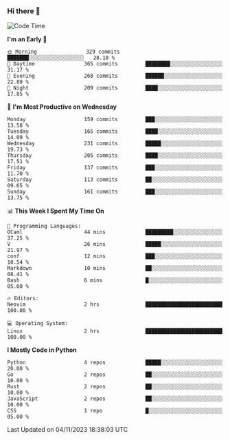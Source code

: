 ### Hi there 👋
<!--START_SECTION:waka-->
![Code Time](http://img.shields.io/badge/Code%20Time-194%20hrs%2021%20mins-blue)

**I'm an Early 🐤** 

```text
🌞 Morning                329 commits         ███████░░░░░░░░░░░░░░░░░░   28.10 % 
🌆 Daytime                365 commits         ████████░░░░░░░░░░░░░░░░░   31.17 % 
🌃 Evening                268 commits         ██████░░░░░░░░░░░░░░░░░░░   22.89 % 
🌙 Night                  209 commits         ████░░░░░░░░░░░░░░░░░░░░░   17.85 % 
```
📅 **I'm Most Productive on Wednesday** 

```text
Monday                   159 commits         ███░░░░░░░░░░░░░░░░░░░░░░   13.58 % 
Tuesday                  165 commits         ████░░░░░░░░░░░░░░░░░░░░░   14.09 % 
Wednesday                231 commits         █████░░░░░░░░░░░░░░░░░░░░   19.73 % 
Thursday                 205 commits         ████░░░░░░░░░░░░░░░░░░░░░   17.51 % 
Friday                   137 commits         ███░░░░░░░░░░░░░░░░░░░░░░   11.70 % 
Saturday                 113 commits         ██░░░░░░░░░░░░░░░░░░░░░░░   09.65 % 
Sunday                   161 commits         ███░░░░░░░░░░░░░░░░░░░░░░   13.75 % 
```


📊 **This Week I Spent My Time On** 

```text
💬 Programming Languages: 
OCaml                    44 mins             █████████░░░░░░░░░░░░░░░░   37.25 % 
V                        26 mins             █████░░░░░░░░░░░░░░░░░░░░   21.97 % 
conf                     12 mins             ███░░░░░░░░░░░░░░░░░░░░░░   10.54 % 
Markdown                 10 mins             ██░░░░░░░░░░░░░░░░░░░░░░░   08.41 % 
Bash                     6 mins              █░░░░░░░░░░░░░░░░░░░░░░░░   05.60 % 

🔥 Editors: 
Neovim                   2 hrs               █████████████████████████   100.00 % 

💻 Operating System: 
Linux                    2 hrs               █████████████████████████   100.00 % 
```

**I Mostly Code in Python** 

```text
Python                   4 repos             █████░░░░░░░░░░░░░░░░░░░░   20.00 % 
Go                       2 repos             ██░░░░░░░░░░░░░░░░░░░░░░░   10.00 % 
Rust                     2 repos             ██░░░░░░░░░░░░░░░░░░░░░░░   10.00 % 
JavaScript               2 repos             ██░░░░░░░░░░░░░░░░░░░░░░░   10.00 % 
CSS                      1 repo              █░░░░░░░░░░░░░░░░░░░░░░░░   05.00 % 
```




 Last Updated on 04/11/2023 18:38:03 UTC
<!--END_SECTION:waka-->

<!--
**YoganshSharma/YoganshSharma** is a ✨ _special_ ✨ repository because its `README.md` (this file) appears on your GitHub profile.

Here are some ideas to get you started:

- 🔭 I’m currently working on ...
- 🌱 I’m currently learning ...
- 👯 I’m looking to collaborate on ...
- 🤔 I’m looking for help with ...
- 💬 Ask me about ...
- 📫 How to reach me: ...
- 😄 Pronouns: ...
- ⚡ Fun fact: ...
-->
